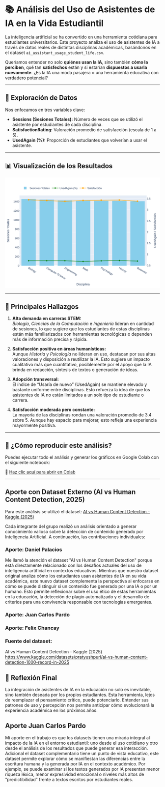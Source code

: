 # 📚 Análisis del Uso de Asistentes de IA en la Vida Estudiantil

La inteligencia artificial se ha convertido en una herramienta cotidiana para estudiantes universitarios. Este proyecto analiza el uso de asistentes de IA a través de datos reales de distintas disciplinas académicas, basándonos en el dataset `ai_assistant_usage_student_life.csv`.

Queríamos entender no solo **quiénes usan la IA**, sino también **cómo la perciben**, qué tan **satisfechos** están y si estarían **dispuestos a usarla nuevamente**. ¿Es la IA una moda pasajera o una herramienta educativa con verdadero potencial?

---

## 🧪 Exploración de Datos

Nos enfocamos en tres variables clave:

- **Sessions (Sesiones Totales):** Número de veces que se utilizó el asistente por estudiantes de cada disciplina.
- **SatisfactionRating:** Valoración promedio de satisfacción (escala de 1 a 5).
- **UsedAgain (%):** Proporción de estudiantes que volverían a usar el asistente.

---

## 📊 Visualización de los Resultados

![Gráfico del Análisis](figures/grafico_final.png)

---

## 🧠 Principales Hallazgos

1. **Alta demanda en carreras STEM:**  
   *Biología*, *Ciencias de la Computación* e *Ingeniería* lideran en cantidad de sesiones, lo que sugiere que los estudiantes de estas disciplinas están más familiarizados con herramientas tecnológicas o dependen más de información precisa y rápida.

2. **Satisfacción positiva en áreas humanísticas:**  
   Aunque *Historia* y *Psicología* no lideran en uso, destacan por sus altas valoraciones y disposición a reutilizar la IA. Esto sugiere un impacto cualitativo más que cuantitativo, posiblemente por el apoyo que la IA brinda en redacción, síntesis de textos o generación de ideas.

3. **Adopción transversal:**  
   El índice de “Usaría de nuevo” (UsedAgain) se mantiene elevado y bastante uniforme entre disciplinas. Esto refuerza la idea de que los asistentes de IA no están limitados a un solo tipo de estudiante o carrera.

4. **Satisfacción moderada pero constante:**  
   La mayoría de las disciplinas rondan una valoración promedio de 3.4 sobre 5. Aunque hay espacio para mejorar, esto refleja una experiencia mayormente positiva.

---

## 🔄 ¿Cómo reproducir este análisis?

Puedes ejecutar todo el análisis y generar los gráficos en Google Colab con el siguiente notebook:

📎 [Haz clic aquí para abrir en Colab](https://colab.research.google.com/drive/1QPjtZkh4X8F3VG7B__lhzRSitnCz3IFW#scrollTo=6edcca56)

---
## Aporte con Dataset Externo (AI vs Human Content Detection, 2025)

Para este análisis se utilizó el dataset: [AI vs Human Content Detection - Kaggle (2025)](https://www.kaggle.com/datasets/pratyushpuri/ai-vs-human-content-detection-1000-record-in-2025)

Cada integrante del grupo realizó un análisis orientado a generar conocimiento valioso sobre la detección de contenido generado por Inteligencia Artificial. A continuación, las contribuciones individuales:

### Aporte: Daniel Palacios

Me llamó la atención el dataset "AI vs Human Content Detection" porque está directamente relacionado con los desafíos actuales del uso de inteligencia artificial en contextos educativos. Mientras que nuestro dataset original analiza cómo los estudiantes usan asistentes de IA en su vida académica, este nuevo dataset complementa la perspectiva al enfocarse en cómo se puede distinguir si un contenido fue generado por una IA o por un humano. Esto permite reflexionar sobre el uso ético de estas herramientas en la educación, la detección de plagio automatizado y el desarrollo de criterios para una convivencia responsable con tecnologías emergentes.

### Aporte: Juan Carlos Pardo



### Aporte: Felix Chancay




### Fuente del dataset:
AI vs Human Content Detection - Kaggle (2025)
https://www.kaggle.com/datasets/pratyushpuri/ai-vs-human-content-detection-1000-record-in-2025


## 💬 Reflexión Final

La integración de asistentes de IA en la educación no solo es inevitable, sino también deseada por los propios estudiantes. Esta herramienta, lejos de reemplazar el pensamiento crítico, puede potenciarlo. Entender sus patrones de uso y percepción nos permite anticipar cómo evolucionará la experiencia académica en los próximos años.

## Aporte Juan Carlos Pardo
Mi aporte en el trabajo es que los datasets tienen una mirada integral al impacto de la IA en el entorno estudiantil: uno desde el uso cotidiano y otro desde el análisis de los resultados que puede generar esa interacción.
Adicional el dataset complementario tiene un punto de vista educativo, este dataset permite explorar cómo se manifiestan las diferencias entre la escritura humana y la generada por IA en el contexto académico. Por ejemplo, se puede examinar si los textos generados por IA presentan menor riqueza léxica, menor expresividad emocional o niveles más altos de “predictibilidad” frente a textos escritos por estudiantes reales.
